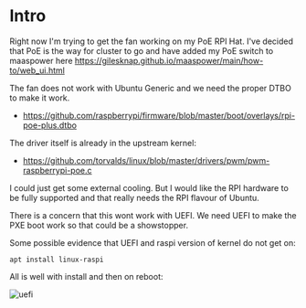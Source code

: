 # Intro

Right now I'm trying to get the fan working on my PoE RPI Hat.
I've decided that PoE is the way for cluster to go and have added 
my PoE switch to maaspower here 
https://gilesknap.github.io/maaspower/main/how-to/web_ui.html

The fan does not work with Ubuntu Generic and we need the proper DTBO to make it
work. 
- https://github.com/raspberrypi/firmware/blob/master/boot/overlays/rpi-poe-plus.dtbo

The driver itself is already in the upstream kernel:
- https://github.com/torvalds/linux/blob/master/drivers/pwm/pwm-raspberrypi-poe.c

I could just get some external cooling. But I would like the RPI hardware to
be fully supported and that really needs the RPI flavour of Ubuntu.

There is a concern that this wont work with UEFI. We need UEFI to make the PXE
boot work so that could be a showstopper.

Some possible evidence that UEFI and raspi version of kernel do not get on:
```
apt install linux-raspi
```
All is well with install and then on reboot:

![uefi](../images/uefifail.png)